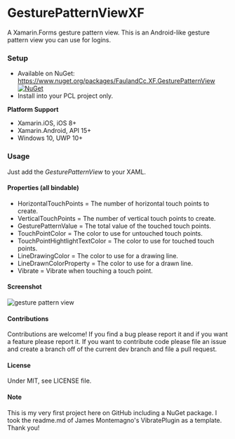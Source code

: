 # GesturePatternViewXF
A Xamarin.Forms gesture pattern view.
This is an Android-like gesture pattern view you can use for logins.


### Setup
* Available on NuGet: https://www.nuget.org/packages/FaulandCc.XF.GesturePatternView [![NuGet](https://img.shields.io/nuget/v/FaulandCc.XF.GesturePatternView.svg?label=NuGet)](https://www.nuget.org/packages/FaulandCc.XF.GesturePatternView/)
* Install into your PCL project only.

**Platform Support**

* Xamarin.iOS, iOS 8+
* Xamarin.Android, API 15+
* Windows 10, UWP 10+


### Usage
Just add the *GesturePatternView* to your XAML.

#### Properties (all bindable)
* HorizontalTouchPoints = The number of horizontal touch points to create.
* VerticalTouchPoints = The number of vertical touch points to create.
* GesturePatternValue = The total value of the touched touch points.
* TouchPointColor = The color to use for untouched touch points.
* TouchPointHightlightTextColor = The color to use for touched touch points.
* LineDrawingColor = The color to use for a drawing line.
* LineDrawnColorProperty = The color to use for a drawn line.
* Vibrate = Vibrate when touching a touch point.


#### Screenshot
![gesture pattern view](http://software.fauland.cc/wp-content/uploads/2017/10/xfgesturepatternview.png)

#### Contributions
Contributions are welcome! If you find a bug please report it and if you want a feature please report it.
If you want to contribute code please file an issue and create a branch off of the current dev branch and file a pull request.

#### License
Under MIT, see LICENSE file.

#### Note
This is my very first project here on GitHub including a NuGet package. I took the readme.md of James Montemagno's VibratePlugin as a template. Thank you!